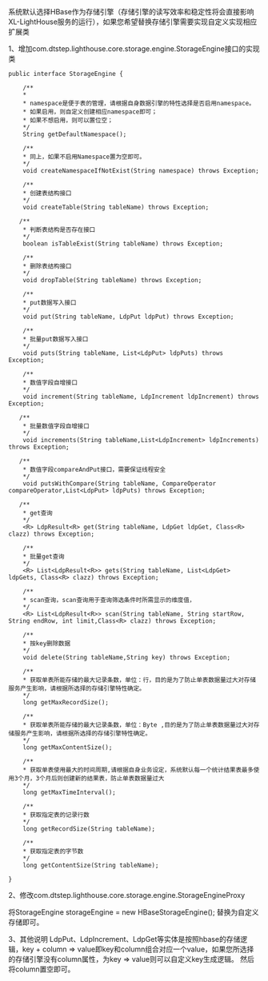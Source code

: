 系统默认选择HBase作为存储引擎（存储引擎的读写效率和稳定性将会直接影响XL-LightHouse服务的运行），如果您希望替换存储引擎需要实现自定义实现相应扩展类

1、增加com.dtstep.lighthouse.core.storage.engine.StorageEngine接口的实现类

```
public interface StorageEngine {

    /**
    *
    * namespace是便于表的管理，请根据自身数据引擎的特性选择是否启用namespace。
    * 如果启用，则自定义创建相应namespace即可；
    * 如果不想启用，则可以置位空；
    */
    String getDefaultNamespace();

    /**
    * 同上，如果不启用Namespace置为空即可。
    */
    void createNamespaceIfNotExist(String namespace) throws Exception;

    /**
    * 创建表结构接口
    */
    void createTable(String tableName) throws Exception;

   /**
    * 判断表结构是否存在接口
    */
    boolean isTableExist(String tableName) throws Exception;

    /**
    * 删除表结构接口
    */
    void dropTable(String tableName) throws Exception;

    /**
    * put数据写入接口
    */
    void put(String tableName, LdpPut ldpPut) throws Exception;

    /**
    * 批量put数据写入接口
    */
    void puts(String tableName, List<LdpPut> ldpPuts) throws Exception;

    /**
    * 数值字段自增接口
    */
    void increment(String tableName, LdpIncrement ldpIncrement) throws Exception;

   /**
    * 批量数值字段自增接口
    */
    void increments(String tableName,List<LdpIncrement> ldpIncrements) throws Exception;

   /**
    * 数值字段compareAndPut接口，需要保证线程安全
    */
    void putsWithCompare(String tableName, CompareOperator compareOperator,List<LdpPut> ldpPuts) throws Exception;

   /**
    * get查询
    */
    <R> LdpResult<R> get(String tableName, LdpGet ldpGet, Class<R> clazz) throws Exception;

    /**
    * 批量get查询
    */
    <R> List<LdpResult<R>> gets(String tableName, List<LdpGet> ldpGets, Class<R> clazz) throws Exception;

    /**
    * scan查询，scan查询用于查询筛选条件时所需显示的维度值，
    */
    <R> List<LdpResult<R>> scan(String tableName, String startRow, String endRow, int limit,Class<R> clazz) throws Exception;

    /**
    * 按key删除数据
    */
    void delete(String tableName,String key) throws Exception;

    /**
    * 获取单表所能存储的最大记录条数，单位：行，目的是为了防止单表数据量过大对存储服务产生影响，请根据所选择的存储引擎特性确定。
    */
    long getMaxRecordSize();

    /**
    * 获取单表所能存储的最大记录条数，单位：Byte ,目的是为了防止单表数据量过大对存储服务产生影响，请根据所选择的存储引擎特性确定。
    */
    long getMaxContentSize();

    /**
    * 获取单表使用最大的时间周期,请根据自身业务设定，系统默认每一个统计结果表最多使用3个月，3个月后则创建新的结果表，防止单表数据量过大
    */
    long getMaxTimeInterval();

    /**
    * 获取指定表的记录行数
    */
    long getRecordSize(String tableName);

    /**
    * 获取指定表的字节数
    */
    long getContentSize(String tableName);

}
```

2、修改com.dtstep.lighthouse.core.storage.engine.StorageEngineProxy

将StorageEngine storageEngine = new HBaseStorageEngine(); 替换为自定义存储即可。

3、其他说明
LdpPut、LdpIncrement、LdpGet等实体是按照hbase的存储逻辑，key + column => value即key和column组合对应一个value，如果您所选择的存储引擎没有column属性，为key => value则可以自定义key生成逻辑。
然后将column置空即可。